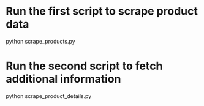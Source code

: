 # Run the first script to scrape product data
python scrape_products.py

# Run the second script to fetch additional information
python scrape_product_details.py